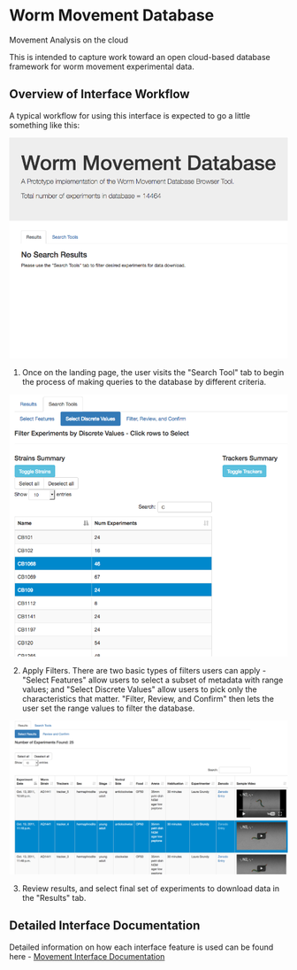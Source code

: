 # Worm Movement Database
Movement Analysis on the cloud

This is intended to capture work toward an open cloud-based database framework for worm movement experimental data.

## Overview of Interface Workflow

A typical workflow for using this interface is expected to go a little something
like this:

![Landing Page](webworm_docs/screenshots/LandingPage.png)

1. Once on the landing page, the user visits the "Search Tool" tab to begin the process of making queries to the database by different criteria.

  ![Select Filters](webworm_docs/screenshots/FilterAndSelectStrains.png)

2. Apply Filters. There are two basic types of filters users can apply - "Select Features" allow users to select a subset of metadata with range values; and "Select Discrete Values" allow users to pick only the characteristics that matter. "Filter, Review, and Confirm" then lets the user set the range values to filter the database.

  ![Select from Filtered Experiments](webworm_docs/screenshots/PreDownloadSelection.png)

3. Review results, and select final set of experiments to download data in the "Results" tab.

## Detailed Interface Documentation

Detailed information on how each interface feature is used can be found here - [Movement Interface Documentation](webworm_docs/Features.md)
